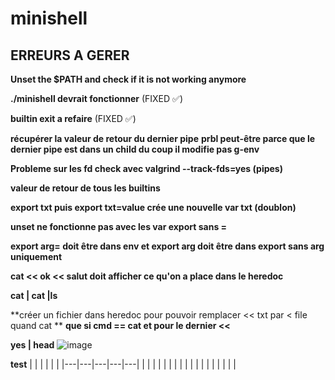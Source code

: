 # minishell

## ERREURS A GERER

**Unset the $PATH and check if it is not working anymore**

**./minishell devrait fonctionner** (FIXED ✅)

**builtin exit a refaire** (FIXED ✅)

**récupérer la valeur de retour du dernier pipe**
**prbl peut-être parce que le dernier pipe est dans un child du coup il modifie pas g-env**

**Probleme sur les fd check avec valgrind --track-fds=yes (pipes)**

**valeur de retour de tous les builtins**

**export txt puis export txt=value crée une nouvelle var txt (doublon)**

**unset ne fonctionne pas avec les var export sans =**

**export arg= doit être dans env et export arg doit être dans export sans arg uniquement**

**cat << ok << salut doit afficher ce qu'on a place dans le heredoc**

**cat | cat |ls**

**créer un fichier dans heredoc pour pouvoir remplacer << txt par < file quand cat **
**que si cmd == cat et pour le dernier <<**

**yes | head**
![image](https://cdn.discordapp.com/attachments/856902451403423745/969613000052994068/unknown.png)

**test**
|   |   |   |   |   |
|---|---|---|---|---|
|   |   |   |   |   |
|   |   |   |   |   |
|   |   |   |   |   |
